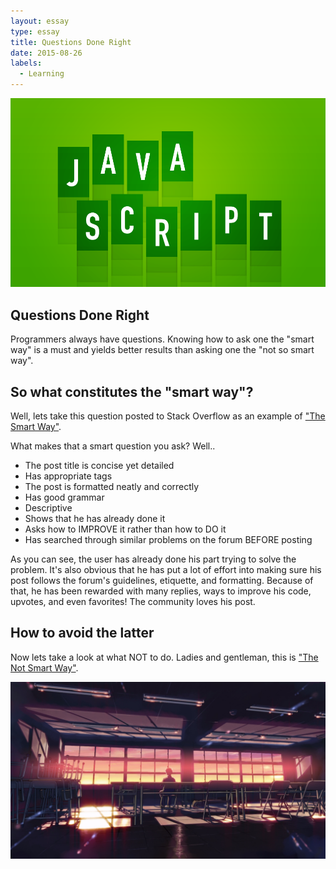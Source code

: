 ```yaml
---
layout: essay
type: essay
title: Questions Done Right
date: 2015-08-26
labels:
  - Learning
---
```


<img src="../images/javascimg.png" style="max-width:100%;">

## Questions Done Right

Programmers always have questions. Knowing how to ask one the "smart way" is a must and yields better results than asking one the 
"not so smart way". 

## So what constitutes the "smart way"?

Well, lets take this question posted to Stack Overflow as an example of ["The Smart Way"](http://stackoverflow.com/questions/237104/how-do-i-check-if-an-array-includes-an-object-in-javascript).

What makes that a smart question you ask? Well..

* The post title is concise yet detailed
* Has appropriate tags
* The post is formatted neatly and correctly
* Has good grammar
* Descriptive
* Shows that he has already done it
* Asks how to IMPROVE it rather than how to DO it
* Has searched through similar problems on the forum BEFORE posting

As you can see, the user has already done his part trying to solve the problem. It's also obvious that he has put a lot of effort into making sure his post follows the forum's guidelines, etiquette, and formatting. Because of that, he has been rewarded with many replies, ways to improve his code, upvotes, and even favorites! The community loves his post.

## How to avoid the latter

Now lets take a look at what NOT to do. Ladies and gentleman, this is ["The Not Smart Way"](http://stackoverflow.com/questions/39380961/using-html-and-javascript-to-perform-calculation).


<img src="../images/classroom.jpg" style="max-width:100%;">
